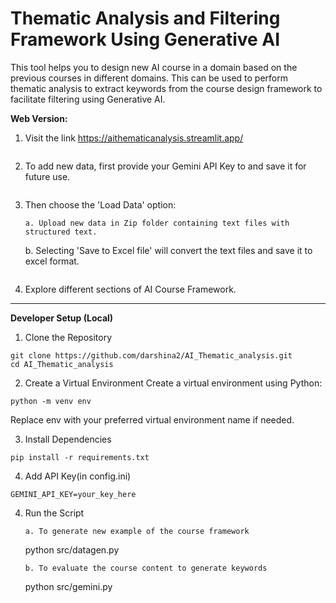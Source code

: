 # Thematic Analysis and Filtering Framework Using Generative AI 

This tool helps you to design new AI course in a domain based on the previous courses in different domains. This can be used to perform thematic analysis to extract keywords from the course design framework to facilitate filtering using Generative AI.


**Web Version:**

1. Visit the link https://aithematicanalysis.streamlit.app/
   ```
2. To add new data, first provide your Gemini API Key to  and save it for future use.
   ```
3. Then choose the 'Load Data' option:
   ```
   a. Upload new data in Zip folder containing text files with structured text.
   ```
   b. Selecting 'Save to Excel file' will convert the text files and save it to excel format.
   ```
5. Explore different sections of AI Course Framework.

---

**Developer Setup (Local)**

1. Clone the Repository
```
git clone https://github.com/darshina2/AI_Thematic_analysis.git
cd AI_Thematic_analysis
```
2. Create a Virtual Environment
Create a virtual environment using Python:
```
python -m venv env
```
Replace env with your preferred virtual environment name if needed.

3. Install Dependencies
```
pip install -r requirements.txt
```
4. Add API Key(in config.ini)
```
GEMINI_API_KEY=your_key_here
```
4. Run the Script
   ```
   a. To generate new example of the course framework
   ```
   python src/datagen.py
   ```
   b. To evaluate the course content to generate keywords
   ```
    python src/gemini.py
    ```
